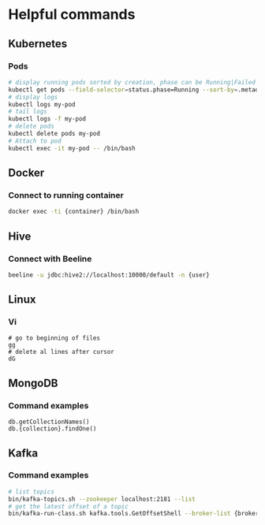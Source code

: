 # Helpful commands

## Kubernetes

### Pods

```bash
# display running pods sorted by creation, phase can be Running|Failed|Pending|Unknown|Succeeded
kubectl get pods --field-selector=status.phase=Running --sort-by=.metadata.creationTimestamp
# display logs
kubectl logs my-pod
# tail logs
kubectl logs -f my-pod
# delete pods
kubectl delete pods my-pod
# Attach to pod
kubectl exec -it my-pod -- /bin/bash
```

## Docker

### Connect to running container

```bash
docker exec -ti {container} /bin/bash
```

## Hive

### Connect with Beeline

```bash
beeline -u jdbc:hive2://localhost:10000/default -n {user}
```

## Linux

### Vi

```
# go to beginning of files
gg
# delete al lines after cursor
dG
```

## MongoDB

### Command examples

```
db.getCollectionNames()
db.{collection}.findOne()
```

## Kafka

### Command examples

```bash
# list topics
bin/kafka-topics.sh --zookeeper localhost:2181 --list
# get the latest offset of a topic
bin/kafka-run-class.sh kafka.tools.GetOffsetShell --broker-list {brokers} --topic {topic} --time -1
```

